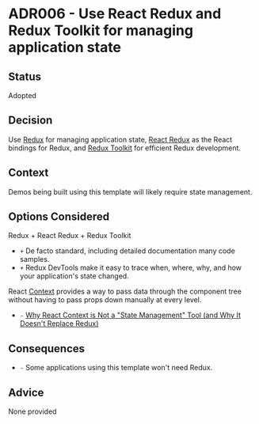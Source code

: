 # ADR006 - Use React Redux and Redux Toolkit for managing application state

## Status

Adopted

## Decision

Use [Redux](https://redux.js.org/) for managing application state,
[React Redux](https://react-redux.js.org/) as the React bindings for Redux,
and [Redux Toolkit](https://redux-toolkit.js.org/) for efficient Redux development.

## Context

Demos being built using this template will likely require state management.

## Options Considered

Redux + React Redux + Redux Toolkit

- `+` De facto standard, including detailed documentation many code samples.
- `+` Redux DevTools make it easy to trace when, where, why, and how your application's state changed.

React [Context](https://reactjs.org/docs/context.html) provides a way to pass data through the component tree without having to pass props down manually at every level.

- `-` [Why React Context is Not a "State Management" Tool (and Why It Doesn't Replace Redux)](https://blog.isquaredsoftware.com/2021/01/context-redux-differences/)

## Consequences

- `-` Some applications using this template won't need Redux.

## Advice

None provided
